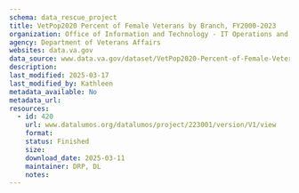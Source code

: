 ```yaml
---
schema: data_rescue_project 
title: VetPop2020 Percent of Female Veterans by Branch, FY2000-2023
organization: Office of Information and Technology - IT Operations and Services (ITOPS)
agency: Department of Veterans Affairs
websites: data.va.gov
data_source: www.data.va.gov/dataset/VetPop2020-Percent-of-Female-Veterans-by-Branch-FY/e66k-v4c4
description: 
last_modified: 2025-03-17
last_modified_by: Kathleen
metadata_available: No
metadata_url: 
resources:
  - id: 420
    url: www.datalumos.org/datalumos/project/223001/version/V1/view
    format: 
    status: Finished
    size: 
    download_date: 2025-03-11
    maintainer: DRP, DL
    notes: 
---
```

